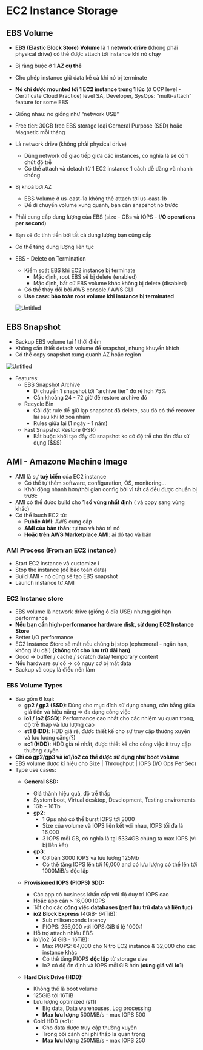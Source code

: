 # EC2 Instance Storage

## EBS Volume

- **EBS (Elastic Block Store)** **Volume** là 1 **network drive** (không phải physical drive) có thể được attach tới instance khi nó chạy
- Bị ràng buộc ở **1 AZ cụ thể**
- Cho phép instance giữ data kể cả khi nó bị terminate
- **Nó chỉ được mounted tới 1 EC2 instance trong 1 lúc** (ở CCP level - Certificate Cloud Practice) level  SA, Developer, SysOps: “multi-attach” feature for some EBS
- Giống nhau: nó giống như “network USB”
- Free tier: 30GB free EBS storage loại Gerneral Purpose (SSD) hoặc Magnetic mỗi tháng
- Là network drive (không phải physical drive)
    - Dùng network để giao tiếp giữa các instances, có nghĩa là sẽ có 1 chút độ trễ
    - Có thể attach và detach từ 1 EC2 instance 1 cách dễ dàng và nhanh chóng
- Bị khoá bởi AZ
    - EBS Volume ở us-east-1a không thể attach tới us-east-1b
    - Để di chuyển volume xung quanh, bạn cần snapshot nó trước
- Phải cung cấp dung lượng của EBS (size - GBs và IOPS - **I/O operations per second**)
- Bạn sẽ đc tính tiền bởi tất cả dung lượng bạn cũng cấp
- Có thể tăng dung lượng liên tục
- EBS - Delete on Termination
    - Kiểm soát EBS khi EC2 instance bị terminate
        - Mặc định, root EBS sẽ bị delete (enabled)
        - Mặc định, bất cứ EBS volume khác không bị delete (disabled)
    - Có thể thay đổi bởi AWS console / AWS CLI
    - **Use case: bảo toàn root volume khi instance bị terminated**

    ![Untitled](https://s3-us-west-2.amazonaws.com/secure.notion-static.com/751ecdab-8e4e-423b-b9c5-0d7781892c2c/Untitled.png)
## EBS Snapshot

- Backup EBS volume tại 1 thời điểm
- Không cần thiết detach volume để snapshot, nhưng khuyến khích
- Có thể copy snapshot xung quanh AZ hoặc region

![Untitled](https://s3-us-west-2.amazonaws.com/secure.notion-static.com/ada3fe88-c76f-4a31-8aa7-93f57794f73f/Untitled.png)

- Features:
    - EBS Snapshot Archive
        - Di chuyển 1 snapshot tới “archive tier” đó rẻ hơn 75%
        - Cần khoảng 24 - 72 giờ để restore archive đó
    - Recycle Bin
        - Cài đặt rule để giữ lạp snapshot đã delete, sau đó có thể recover lại sau khi lỡ xoá nhầm
        - Rules giữa lại (1 ngày - 1 năm)
    - Fast Snapshot Restore (FSR)
        - Bắt buộc khởi tạo đầy đủ snapshot ko có độ trễ cho lần đầu sử dụng ($$$)
## AMI - Amazone Machine Image

- AMI là sự **tuỳ biến** của EC2 instance
    - Có thể tự thêm software, configuration, OS, monitoring…
    - Khởi động nhanh hơn/thời gian config bởi vì tất cả đều được chuẩn bị trước
- AMI có thể được build cho **1 số vùng nhất định** ( và copy sang vùng khác)
- Có thể lauch EC2 từ:
    - **Public AMI**: AWS cung cấp
    - **AMI của bản thân**: tự tạo và bảo trì nó
    - **Hoặc trên AWS Marketplace AMI**: ai đó tạo và bán
### AMI Process (From an EC2 instance)

- Start EC2 instance và customize i
- Stop the instance (để bảo toàn data)
- Build AMI - nó cũng sẽ tạo EBS snapshot
- Launch instance từ AMI
### EC2 Instance store

- EBS volume là network drive (giống ổ đĩa USB) nhưng giới hạn performance
- **Nếu bạn cần high-performance hardware disk, sử dụng EC2 Instance Store**
- Better I/O performance
- EC2 Instance Store sẽ mất nếu chúng bị stop (ephemeral - ngắn hạn, không lâu dài) **(không tốt cho lưu trữ dài hạn)**
- Good ⇒ buffer / cache / scratch data/ temporary content
- Nếu hardware sự cố ⇒ có nguy cơ bị mất data
- Backup và copy là điều nên làm
### EBS Volume Types

- Bao gồm 6 loại:
    - **gp2 / gp3 (SSD)**: Dùng cho mục đích sử dụng chung, cân bằng giữa giá tiền và hiệu năng ⇒ đa dạng công việc
    - **io1 / io2 (SSD**): Performance cao nhất cho các nhiệm vụ quan trọng, độ trễ tháp và lưu lượng cao
    - **st1 (HDD)**: HDD giá rẻ, được thiết kế cho sự truy cập thường xuyên và lưu lượng căng(?)
    - **sc1 (HDD)**: HDD giá rẻ nhất, được thiết kế cho công việc ít truy cập thường xuyên
- **Chỉ có gp2/gp3 và io1/io2 có thể được sử dụng như boot volume**
- EBS volume được kí hiệu cho Size | Throughput | IOPS (I/O Ops Per Sec)
- Type use cases:
    - **General SSD:**
        - Giá thành hiệu quả, độ trễ thấp
        - System boot, Virtual desktop, Development, Testing enviroments
        - 1Gb - 16Tb
        - **gp2**:
            - 1 Gps nhỏ có thể burst IOPS tới 3000
            - Size của volume và IOPS liên kết với nhau, IOPS tối đa là 16,000
            - 3 IOPS mỗi GB, có nghĩa là tại 5334GB chúng ta max IOPS (vì bị liên kết)
        - **gp3**:
            - Cơ bản 3000 IOPS và lưu lượng 125Mb
            - Có thể tăng IOPS lên tới 16,000 and có lưu lượng có thể lên tới 1000MiB/s độc lập

    - **Provisioned IOPS (PIOPS) SDD:**
        - Các app có business khẩn cấp với độ duy trì IOPS cao
        - Hoặc app cần > 16,000 IOPS
        - Tốt cho các **công việc databases (perf lưu trữ data và liên tục)**
        - **io2 Block Express** (4GiB- 64TiB):
            - Sub milisenconds latency
            - PIOPS: 256,000 với IOPS:GiB tỉ lệ 1000:1
        - Hỗ trợ attach nhiều EBS
        - io1/io2 (4 GiB - 16TiB):
            - Max PIOPS: 64,000 cho Nitro EC2 instance & 32,000 cho các instance khác
            - Có thể tăng PIOPS **độc lập** từ storage size
            - io2 có độ ổn định và IOPS mỗi GiB hơn (**cùng giá với io1**)
    - **Hard Disk Drive (HDD):**
        - Không thể là boot volume
        - 125GiB tới 16TiB
        - Lưu lượng optimized (st1)
            - Big data, Data warehouses, Log processing
            - **Max lưu lượng** 500MiB/s - max IOPS 500
        - Cold HDD (sc1):
            - Cho data được truy cập thường xuyên
            - Trong bối cảnh chi phí thấp là quan trọng
            - **Max lưu lượng** 250MiB/s - max IOPS 250